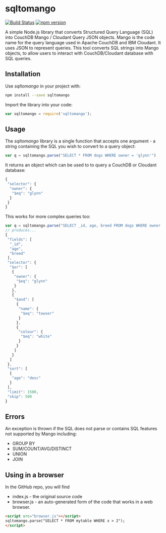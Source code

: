 # sqltomango

[![Build Status](https://travis-ci.org/glynnbird/sqltomango.svg?branch=master)](https://travis-ci.org/glynnbird/sqltomango) [![npm version](https://badge.fury.io/js/sqltomango.svg)](https://badge.fury.io/js/sqltomango)

A simple Node.js library that converts Structured Query Language (SQL) into CouchDB Mango / Cloudant Query JSON objects. Mango is the code name for the query language used in Apache CouchDB and IBM Cloudant. It uses JSON to represent queries. This tool converts SQL strings into Mango objects, to allow users to interact with CouchDB/Cloudant database with SQL queries.

## Installation

Use *sqltomango* in your project with:

```sh
npm install --save sqltomango
```

Import the library into your code:

```js
var sqltomango = require('sqltomango');
```

## Usage

The *sqltomango* library is a single function that accepts one argument - a string containing the SQL you wish to convert to a query object:

```js
var q = sqltomango.parse("SELECT * FROM dogs WHERE owner = 'glynn'")
```

It returns an object which can be used to to query a CouchDB or Cloudant database:

```js
{
 "selector": {
  "owner": {
   "$eq": "glynn"
  }
 }
}
```

This works for more complex queries too:

```js
var q = sqltomango.parse("SELECT _id, age, breed FROM dogs WHERE owner = 'glynn' OR (name='towser' AND colour='white') ORDER BY age DESC LIMIT 500,1500")
// produces...
{
 "fields": [
  "_id",
  "age",
  "breed"
 ],
 "selector": {
  "$or": [
   {
    "owner": {
     "$eq": "glynn"
    }
   },
   {
    "$and": [
     {
      "name": {
       "$eq": "towser"
      }
     },
     {
      "colour": {
       "$eq": "white"
      }
     }
    ]
   }
  ]
 },
 "sort": [
  {
   "age": "desc"
  }
 ],
 "limit": 1500,
 "skip": 500
}
```

## Errors

An exception is thrown if the SQL does not parse or contains SQL features not supported by Mango including:

- GROUP BY
- SUM/COUNT/AVG/DISTINCT
- UNION
- JOIN

## Using in a browser

In the GitHub repo, you will find 

- index.js - the original source code
- browser.js - an auto-generated form of the code that works in a web browser.

```html
<script src="browser.js"></script>
sqltomango.parse("SELECT * FROM mytable WHERE x > 2");
</script>
```


